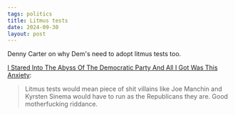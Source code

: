 ```yaml
---
tags: politics
title: Litmus tests
date: 2024-09-30
layout: post
---
```


Denny Carter on why Dem's need to adopt litmus tests too.

[I Stared Into The Abyss Of The Democratic Party And All I Got Was This Anxiety](https://bad-faith-times.ghost.io/i-stared-into-the-abyss-of-the-democratic-party-and-all-i-got-was-this-anxiety/):

> Litmus tests would mean piece of shit villains like Joe Manchin and Kyrsten Sinema would have to run as the Republicans they are. Good motherfucking riddance.